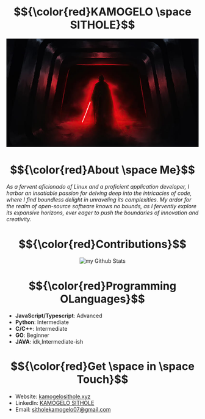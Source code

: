 # $${\color{red}KAMOGELO \space SITHOLE}$$

<p align="center" >
  <img  src="darth-vader.jpg">
</p>


# $${\color{red}About \space Me}$$


*As a fervent aficionado of Linux and a proficient application developer, I harbor an insatiable passion for delving deep into the intricacies of code, where I find boundless delight in unraveling its complexities. My ardor for the realm of open-source software knows no bounds, as I fervently explore its expansive horizons, ever eager to push the boundaries of innovation and creativity.*



# $${\color{red}Contributions}$$


<div align="center">
<img  src="https://github-readme-streak-stats.herokuapp.com/?user=K4MOGELO&theme=youtube-dark&hide_border=false" alt="my Github Stats"/>
</div>



# $${\color{red}Programming OLanguages}$$
- **JavaScript/Typescript**: Advanced
- **Python**: Intermediate
- **C/C++**: Intermediate
- **GO**: Beginner
- **JAVA**: idk,Intermediate-ish

# $${\color{red}Get \space in \space Touch}$$


- Website: [kamogelosithole.xyz](https://kamogelosithole.xyz)
- LinkedIn: [KAMOGELO SITHOLE](https://www.linkedin.com/in/kamogelosithole/)
- Email: sitholekamogelo07@gmail.com
